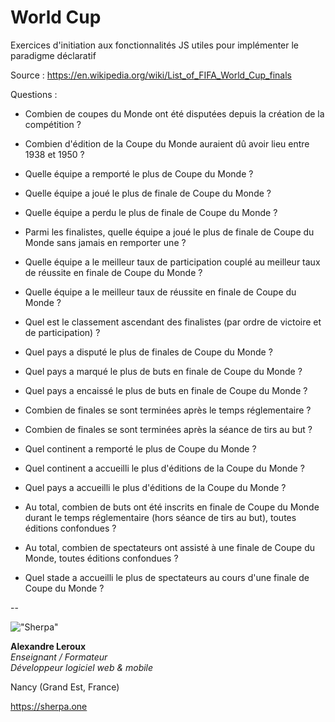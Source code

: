 # World Cup

Exercices d'initiation aux fonctionnalités JS utiles pour implémenter le paradigme déclaratif

Source : <https://en.wikipedia.org/wiki/List_of_FIFA_World_Cup_finals>

Questions :

- Combien de coupes du Monde ont été disputées depuis la création de la compétition ?

- Combien d'édition de la Coupe du Monde auraient dû avoir lieu entre 1938 et 1950 ?

- Quelle équipe a remporté le plus de Coupe du Monde ?

- Quelle équipe a joué le plus de finale de Coupe du Monde ?

- Quelle équipe a perdu le plus de finale de Coupe du Monde ?

- Parmi les finalistes, quelle équipe a joué le plus de finale de Coupe du Monde sans jamais en remporter une ?

- Quelle équipe a le meilleur taux de participation couplé au meilleur taux de réussite en finale de Coupe du Monde ?

- Quelle équipe a le meilleur taux de réussite en finale de Coupe du Monde ?

- Quel est le classement ascendant des finalistes (par ordre de victoire et de participation) ?

- Quel pays a disputé le plus de finales de Coupe du Monde ?

- Quel pays a marqué le plus de buts en finale de Coupe du Monde ?

- Quel pays a encaissé le plus de buts en finale de Coupe du Monde ?

- Combien de finales se sont terminées après le temps réglementaire ?

- Combien de finales se sont terminées après la séance de tirs au but ?

- Quel continent a remporté le plus de Coupe du Monde ?

- Quel continent a accueilli le plus d'éditions de la Coupe du Monde ?

- Quel pays a accueilli le plus d'éditions de la Coupe du Monde ?

- Au total, combien de buts ont été inscrits en finale de Coupe du Monde durant le temps réglementaire (hors séance de tirs au but), toutes éditions confondues ?

- Au total, combien de spectateurs ont assisté à une finale de Coupe du Monde, toutes éditions confondues ?

- Quel stade a accueilli le plus de spectateurs au cours d'une finale de Coupe du Monde ?

--

!["Sherpa"](https://sherpa.one/images/sherpa-logotype-120.png)

__Alexandre Leroux__  
_Enseignant / Formateur_  
_Développeur logiciel web & mobile_

Nancy (Grand Est, France)

<https://sherpa.one>
